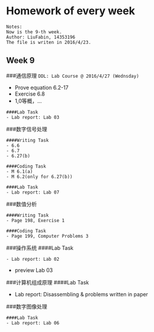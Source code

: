 # Homework of every week

```
Notes:
Now is the 9-th week.
Author: LiuFabin, 14353196
The file is writen in 2016/4/23.
```

## Week 9

###通信原理
`DDL: Lab Course @ 2016/4/27 (Wednsday)`

- Prove equation 6.2-17
- Exercise 6.8
- 1,0等概，...

```
####Lab Task
- Lab report: Lab 03
```
###数字信号处理
```
####Writing Task
- 6.6
- 6.7
- 6.27(b)

####Coding Task
- M 6.1(a)
- M 6.2(only for 6.27(b))

####Lab Task
- Lab report: Lab 07
```

###数值分析
```
####Writing Task
- Page 198, Exercise 1

####Coding Task
- Page 199, Computer Problems 3
```

###操作系统
####Lab Task
```
- Lab report: Lab 02
```

- preview Lab 03

###计算机组成原理
####Lab Task
- Lab report: Disassembling & problems written in paper

###数字图像处理
```
####Lab Task
- Lab report: Lab 06
```
